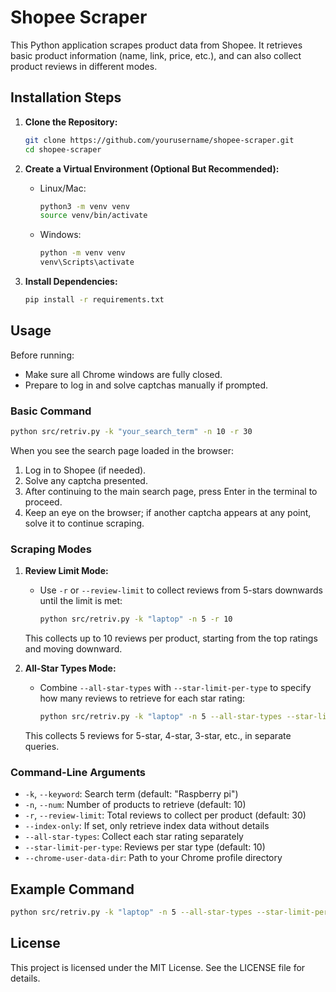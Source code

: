 
# Shopee Scraper

This Python application scrapes product data from Shopee. It retrieves basic product information (name, link, price, etc.), and can also collect product reviews in different modes.

## Installation Steps

1. **Clone the Repository:**
   ```bash
   git clone https://github.com/yourusername/shopee-scraper.git
   cd shopee-scraper
   ```

2. **Create a Virtual Environment (Optional But Recommended):**
   - Linux/Mac:
     ```bash
     python3 -m venv venv
     source venv/bin/activate
     ```
   - Windows:
     ```bash
     python -m venv venv
     venv\Scripts\activate
     ```

3. **Install Dependencies:**
   ```bash
   pip install -r requirements.txt
   ```

## Usage

Before running:
- Make sure all Chrome windows are fully closed.
- Prepare to log in and solve captchas manually if prompted.

### Basic Command

```bash
python src/retriv.py -k "your_search_term" -n 10 -r 30
```

When you see the search page loaded in the browser:
1. Log in to Shopee (if needed).
2. Solve any captcha presented.
3. After continuing to the main search page, press Enter in the terminal to proceed.
4. Keep an eye on the browser; if another captcha appears at any point, solve it to continue scraping.

### Scraping Modes

1. **Review Limit Mode:**
   - Use `-r` or `--review-limit` to collect reviews from 5-stars downwards until the limit is met:
     ```bash
     python src/retriv.py -k "laptop" -n 5 -r 10
     ```
   This collects up to 10 reviews per product, starting from the top ratings and moving downward.

2. **All-Star Types Mode:**
   - Combine `--all-star-types` with `--star-limit-per-type` to specify how many reviews to retrieve for each star rating:
     ```bash
     python src/retriv.py -k "laptop" -n 5 --all-star-types --star-limit-per-type 5
     ```
   This collects 5 reviews for 5-star, 4-star, 3-star, etc., in separate queries.

### Command-Line Arguments

- `-k`, `--keyword`: Search term (default: "Raspberry pi")
- `-n`, `--num`: Number of products to retrieve (default: 10)
- `-r`, `--review-limit`: Total reviews to collect per product (default: 30)
- `--index-only`: If set, only retrieve index data without details
- `--all-star-types`: Collect each star rating separately
- `--star-limit-per-type`: Reviews per star type (default: 10)
- `--chrome-user-data-dir`: Path to your Chrome profile directory

## Example Command

```bash
python src/retriv.py -k "laptop" -n 5 --all-star-types --star-limit-per-type 3
```

## License
This project is licensed under the MIT License. See the LICENSE file for details.